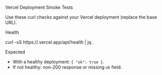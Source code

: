 Vercel Deployment Smoke Tests

Use these curl checks against your Vercel deployment (replace the base URL).

Health

curl -sS https://<your-app>.vercel.app/api/health | jq .

Expected

- With a healthy deployment: `{ "ok": true }`.
- If not healthy: non-200 response or missing `ok` field.
